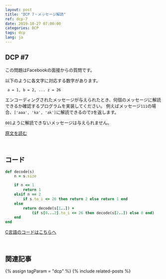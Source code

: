 ```yaml
---
layout: post
title: "DCP 7・メッセージ解読"
ref: dcp-7
date: 2019-10-27 07:00:00
categories: DCP
tags: dcp
lang: ja
---
```


## **DCP #7**
この問題はFacebookの面接からの質問です。

以下のように各文字に対応する数字があります。
```
 a = 1, b = 2, ... z = 26
 ```
エンコーディングされたメッセージが与えられたとき、何個のメッセージに解読できるか確認するプログラムを実装してください。
例えばメッセージ`111`の場合、`['aaa', 'ka', 'ak']`に解読できるので`3`を返します。

`001`ように解読できないメッセージは与えられません。

[原文を読む](en-dcp-7.html#dcp7)

<br>

## **コード**

```rb
def decode(s)
    n = s.size

    if n <= 1
        return 1
    elsif n == 2
        if s.to_i <= 26 then return 2 else return 1 end
    else
        return decode(s[1..]) +
            (if s[0...2].to_i <= 26 then decode(s[2..]) else 0 end)
    end
end
```

[C言語のコードはこちらへ](https://github.com/muicode/DCP/blob/master/problem7/dcp7.c)

<br>

## 関連記事 <a id="related"></a>
{% assign tagParam = "dcp" %}
{% include related-posts %}